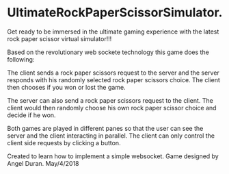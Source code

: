# UltimateRockPaperScissorSimulator.
Get ready to be immersed in the ultimate gaming experience with the latest rock paper scissor virtual simulator!!!

Based on the revolutionary web sockete technology this game does the following:

The client sends a rock paper scissors request to the server and the server responds with his randomly selected rock paper scissors choice.
The client then chooses if you won or lost the game.

The server can also send a rock paper scissors request to the client. The client would then randomly choose his own rock paper scissor choice and decide if he won.

Both games are played in different panes so that the user can see the server and the client interacting in parallel. The client can only control the client side requests by clicking a button.

Created to learn how to implement a simple websocket.
Game designed by Angel Duran.
May/4/2018
